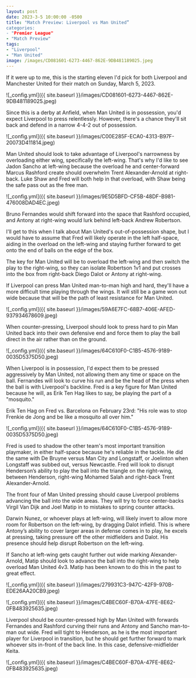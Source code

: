 ```yaml
---
layout: post
date: 2023-3-5 10:00:00 -0500
title: "Match Preview: Liverpool vs Man United”
categories: 
- "Premier League"
- "Match Preview"
tags:
- "Liverpool"
- "Man United"
image: /images/CD081601-6273-4467-862E-9DB481189025.jpeg
--- 
```


If it were up to me, this is the starting eleven I'd pick for both Liverpool and Manchester United for their match on Sunday, March 5, 2023.

![_config.yml]({{ site.baseurl }}/images/CD081601-6273-4467-862E-9DB481189025.jpeg)

Since this is a derby at Anfield, when Man United is in possession, you'd expect Liverpool to press relentlessly. However, there's a chance they'll sit back and defend in a narrow 4-4-2 out of possession.

![_config.yml]({{ site.baseurl }}/images/C00E285F-ECA0-4313-B97F-20073D411814.jpeg)

Man United should look to take advantage of Liverpool's narrowness by overloading either wing, specifically the left-wing. That's why I'd like to see Jadon Sancho at left-wing because the overload he and center-forward Marcus Rashford create should overwhelm Trent Alexander-Arnold at right-back. Luke Shaw and Fred will both help in that overload, with Shaw being the safe pass out as the free man.

![_config.yml]({{ site.baseurl }}/images/9E5D5BFD-CF5B-48DF-B981-476008DAD4EC.jpeg)

Bruno Fernandes would shift forward into the space that Rashford occupied, and Antony at right-wing would lurk behind left-back Andrew Robertson.

I'll get to this when I talk about Man United's out-of-possession shape, but I would have to assume that Fred will likely operate in the left half-space, aiding in the overload on the left-wing and staying further forward to get onto the end of balls on the edge of the box.

The key for Man United will be to overload the left-wing and then switch the play to the right-wing, so they can isolate Robertson 1v1 and put crosses into the box from right-back Diego Dalot or Antony at right-wing.

If Liverpool can press Man United man-to-man high and hard, they'll have a more difficult time playing through the wings. It will still be a game won out wide because that will be the path of least resistance for Man United.

![_config.yml]({{ site.baseurl }}/images/59A6E7FC-68B7-406E-AFED-937934678609.jpeg)

When counter-pressing, Liverpool should look to press hard to pin Man United back into their own defensive end and force them to play the ball direct in the air rather than on the ground.

![_config.yml]({{ site.baseurl }}/images/64C610F0-C1B5-4576-9189-0035D5375D50.jpeg)

When Liverpool is in possession, I'd expect them to be pressed aggressively by Man United, not allowing them any time or space on the ball. Fernandes will look to curve his run and be the head of the press when the ball is with Liverpool's backline. Fred is a key figure for Man United because he will, as Erik Ten Hag likes to say, be playing the part of a "mosquito."

Erik Ten Hag on Fred vs. Barcelona on February 23rd: "His role was to stop Frenkie de Jong and be like a mosquito all over him."

![_config.yml]({{ site.baseurl }}/images/64C610F0-C1B5-4576-9189-0035D5375D50.jpeg)

Fred is used to shadow the other team's most important transition playmaker, in either half-space because he's reliable in the tackle. He did the same with De Bruyne versus Man City and Longstaff, or Joelinton when Longstaff was subbed out, versus Newcastle. Fred will look to disrupt Henderson’s ability to play the ball into the triangle on the right-wing, between Henderson, right-wing Mohamed Salah and right-back Trent Alexander-Arnold.

The front four of Man United pressing should cause Liverpool problems advancing the ball into the wide areas. They will try to force center-backs Virgil Van Dijk and Joel Matip in to mistakes to spring counter attacks.

Darwin Nunez, or whoever plays at left-wing, will likely invert to allow more room for Robertson on the left-wing, by dragging Dalot infield. This is where Antony’s ability to cover larger areas in defense comes in to play, he excels at pressing, taking pressure off the other midfielders and Dalot. His presence should help disrupt Robertson on the left-wing.

If Sancho at left-wing gets caught further out wide marking Alexander-Arnold, Matip should look to advance the ball into the right-wing to help overload Man United 4v3. Matip has been known to do this in the past to great effect.

![_config.yml]({{ site.baseurl }}/images/279931C3-947C-42F9-970B-EDE26AA20CB9.jpeg) 

![_config.yml]({{ site.baseurl }}/images/C4BEC60F-B70A-47FE-8E62-0FB483925635.jpeg) 

Liverpool should be counter-pressed high by Man United with forwards Fernandes and Rashford curving their runs and Antony and Sancho man-to-man out wide. Fred will tight to Henderson, as he is the most important player for Liverpool in transition, but he should get further forward to mark whoever sits in-front of the back line. In this case, defensive-midfielder Keita.

![_config.yml]({{ site.baseurl }}/images/C4BEC60F-B70A-47FE-8E62-0FB483925635.jpeg) 
